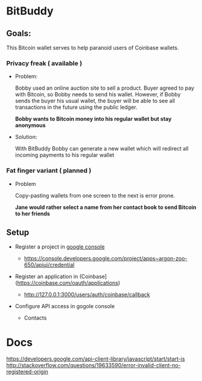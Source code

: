 # BitBuddy

## Goals:

This Bitcoin wallet serves to help paranoid users of Coinbase wallets.

### Privacy freak ( available )

* Problem:

   Bobby used an online auction site to sell a product. Buyer agreed to pay with Bitcoin, so Bobby needs to send his wallet. However, if Bobby sends the buyer his usual wallet, the buyer will be able to see all transactions in the future using the public ledger.

   **Bobby wants to Bitcoin money into his regular wallet but stay anonymous**

* Solution:

  With BitBuddy Bobby can generate a new wallet which will redirect all incoming payments to his regular wallet

### Fat finger variant ( planned )

* Problem

   Copy-pasting wallets from one screen to the next is error prone.

   **Jane would rather select a name from her contact book to send Bitcoin to her friends**

## Setup

* Register a project in [google console](https://console.developers.google.com/project)
  * https://console.developers.google.com/project/apps~argon-zoo-650/apiui/credential

* Register an application in (Coinbase](https://coinbase.com/oauth/applications)
  * http://127.0.0.1:3000/users/auth/coinbase/callback

* Configure API access in gogole console
  * Contacts

# Docs
https://developers.google.com/api-client-library/javascript/start/start-js
http://stackoverflow.com/questions/19633590/error-invalid-client-no-registered-origin
